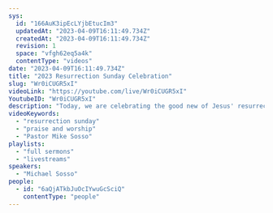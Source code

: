 ```yaml
---
sys:
  id: "166AuK3ipEcLYjbEtucIm3"
  updatedAt: "2023-04-09T16:11:49.734Z"
  createdAt: "2023-04-09T16:11:49.734Z"
  revision: 1
  space: "vfgh62eq5a4k"
  contentType: "videos"
date: "2023-04-09T16:11:49.734Z"
title: "2023 Resurrection Sunday Celebration"
slug: "Wr0iCUGR5xI"
videoLink: "https://youtube.com/live/Wr0iCUGR5xI"
YoutubeID: "Wr0iCUGR5xI"
description: "Today, we are celebrating the good new of Jesus' resurrection! Join us in a full hour of praise and worship for our Lord and Savior! This service was delivered at Freedom Fellowship Church International in San Antonio, TX.\n"
videoKeywords:
  - "resurrection sunday"
  - "praise and worship"
  - "Pastor Mike Sosso"
playlists:
  - "full sermons"
  - "livestreams"
speakers:
  - "Michael Sosso"
people:
  - id: "6aQjATkbJuOcIYwuGcSciQ"
    contentType: "people"
---
```

